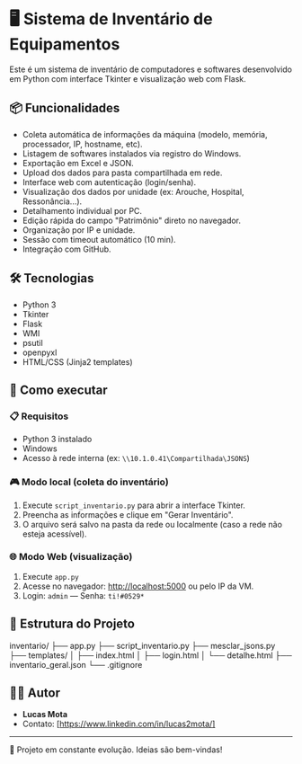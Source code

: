 # 🖥️ Sistema de Inventário de Equipamentos

Este é um sistema de inventário de computadores e softwares desenvolvido em Python com interface Tkinter e visualização web com Flask.

## 📦 Funcionalidades

- Coleta automática de informações da máquina (modelo, memória, processador, IP, hostname, etc).
- Listagem de softwares instalados via registro do Windows.
- Exportação em Excel e JSON.
- Upload dos dados para pasta compartilhada em rede.
- Interface web com autenticação (login/senha).
- Visualização dos dados por unidade (ex: Arouche, Hospital, Ressonância...).
- Detalhamento individual por PC.
- Edição rápida do campo "Patrimônio" direto no navegador.
- Organização por IP e unidade.
- Sessão com timeout automático (10 min).
- Integração com GitHub.

## 🛠️ Tecnologias

- Python 3
- Tkinter
- Flask
- WMI
- psutil
- openpyxl
- HTML/CSS (Jinja2 templates)

## 🧪 Como executar

### 📋 Requisitos

- Python 3 instalado
- Windows
- Acesso à rede interna (ex: `\\10.1.0.41\Compartilhada\JSONS`)

### 🎮 Modo local (coleta do inventário)

1. Execute `script_inventario.py` para abrir a interface Tkinter.
2. Preencha as informações e clique em "Gerar Inventário".
3. O arquivo será salvo na pasta da rede ou localmente (caso a rede não esteja acessível).

### 🌐 Modo Web (visualização)

1. Execute `app.py`
2. Acesse no navegador: [http://localhost:5000](http://localhost:5000) ou pelo IP da VM.
3. Login: `admin` — Senha: `ti!#0529*`

## 🧠 Estrutura do Projeto
inventario/
├── app.py
├── script_inventario.py
├── mesclar_jsons.py
├── templates/
│ ├── index.html
│ ├── login.html
│ └── detalhe.html
├── inventario_geral.json
└── .gitignore


## 👨‍💻 Autor

- **Lucas Mota**  
- Contato: [https://www.linkedin.com/in/lucas2mota/]

---

🚀 Projeto em constante evolução. Ideias são bem-vindas!
